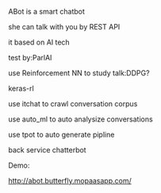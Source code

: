 ABot is a smart chatbot

she can talk with you by REST API

it based on AI tech

test by:ParlAI

use Reinforcement NN to study talk:DDPG?

keras-rl

use itchat to crawl conversation corpus

use auto_ml to auto analysize conversations

use tpot to auto generate pipline

back service chatterbot

Demo:

http://abot.butterfly.mopaasapp.com/
